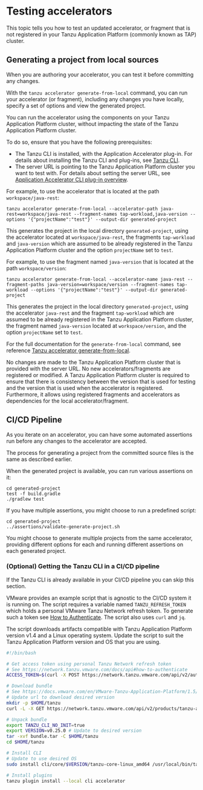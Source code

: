 # Testing accelerators

This topic tells you how to test an updated accelerator, or fragment that is not registered in
your Tanzu Application Platform (commonly known as TAP) cluster.

## <a id="accel-rapid-iteration"></a>Generating a project from local sources

When you are authoring your accelerator, you can test it before committing any changes.

With the `tanzu accelerator generate-from-local` command, you can run your accelerator (or
fragment), including any changes you have locally, specify a set of options and view the
generated project.

You can run the accelerator using the components on your Tanzu Application Platform cluster,
without impacting the state of the Tanzu Application Platform cluster.

To do so, ensure that you have the following prerequisites:

  - The Tanzu CLI is installed, with the Application Accelerator plug-in. For details about installing
    the Tanzu CLI and plug-ins, see [Tanzu CLI](../../cli-plugins/tanzu-cli.md).
  - The server URL is pointing to the Tanzu Application Platform cluster you want to test with.
    For details about setting the server URL, see [Application Accelerator CLI plug-in overview](../../cli-plugins/accelerator/overview.md).

For example, to use the accelerator that is located at the path `workspace/java-rest`:

```console
tanzu accelerator generate-from-local --accelerator-path java-rest=workspace/java-rest --fragment-names tap-workload,java-version --options '{"projectName":"test"}' --output-dir generated-project
```

This generates the project in the local directory `generated-project`, using the
accelerator located at `workspace/java-rest`, the fragments `tap-workload` and
`java-version` which are assumed to be already registered in the Tanzu Application Platform cluster and the
option `projectName` set to `test`.

For example, to use the fragment named `java-version` that is located at the path `workspace/version`:

```console
tanzu accelerator generate-from-local --accelerator-name java-rest --fragment-paths java-version=workspace/version --fragment-names tap-workload --options '{"projectName":"test"}' --output-dir generated-project
```

This generates the project in the local directory `generated-project`,
using the accelerator `java-rest` and the fragment `tap-workload` which are assumed to be
already registered in the Tanzu Application Platform cluster, the fragment named `java-version`
located at `workspace/version`, and the option `projectName` set to `test`.

For the full documentation for the `generate-from-local` command, see reference [Tanzu accelerator generate-from-local](../../cli-plugins/accelerator/command-reference/tanzu_accelerator_generate_from_local.hbs).

No changes are made to the Tanzu Application Platform cluster that is provided with the
server URL. No new accelerators/fragments are registered or modified.
A Tanzu Application Platform cluster is required to ensure that there is consistency between the
version that is used for testing and the version that is used when the accelerator is registered.
Furthermore, it allows using registered fragments and accelerators as dependencies for the local
accelerator/fragment.

## <a id="creating-accel-ci-cd-pl"></a>CI/CD Pipeline
As you iterate on an accelerator, you can have some automated assertions run before any
changes to the accelerator are accepted.

The process for generating a project from the committed source files is the same as described earlier.

When the generated project is available, you can run various assertions on it:
```console
cd generated-project
test -f build.gradle
./gradlew test
```

If you have multiple assertions, you might choose to run a predefined script:
```console
cd generated-project
../assertions/validate-generate-project.sh
```

You might choose to generate multiple projects from the same accelerator, providing different
options for each and running different assertions on each generated project.

### <a id="tanzu-cli-in-ci-cd"></a>(Optional) Getting the Tanzu CLI in a CI/CD pipeline

If the Tanzu CLI is already available in your CI/CD pipeline you can skip this section.

VMware provides an example script that is agnostic to the CI/CD system it is running on.
The script requires a variable named `TANZU_REFRESH_TOKEN` which holds a personal
VMware Tanzu Network refresh token. To generate such a token see
[How to Authenticate](https://network.tanzu.vmware.com/docs/api#how-to-authenticate).
The script also uses `curl` and `jq`.

The script downloads artifacts compatible with Tanzu Application Platform version v1.4 and a Linux operating
system. Update the script to suit the Tanzu Application Platform version and OS that you are using.

```bash
#!/bin/bash

# Get access token using personal Tanzu Network refresh token
# See https://network.tanzu.vmware.com/docs/api#how-to-authenticate
ACCESS_TOKEN=$(curl -X POST https://network.tanzu.vmware.com/api/v2/authentication/access_tokens -d '{"refresh_token":"'"$TANZU_REFRESH_TOKEN"'"}' | jq -r ".access_token")

# Download bundle
# See https://docs.vmware.com/en/VMware-Tanzu-Application-Platform/1.5/tap/GUID-install-tanzu-cli.html#cli-and-plugin
# Update url to download desired version
mkdir -p $HOME/tanzu
curl -L -X GET https://network.tanzu.vmware.com/api/v2/products/tanzu-application-platform/releases/1205491/product_files/1352407/download -H "Authorization: Bearer $ACCESS_TOKEN" --output bundle.tar

# Unpack bundle
export TANZU_CLI_NO_INIT=true
export VERSION=v0.25.0 # Update to desired version
tar -xvf bundle.tar -C $HOME/tanzu
cd $HOME/tanzu

# Install CLI
# Update to use desired OS
sudo install cli/core/$VERSION/tanzu-core-linux_amd64 /usr/local/bin/tanzu

# Install plugins
tanzu plugin install --local cli accelerator
```
